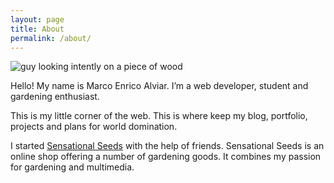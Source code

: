 ```yaml
---
layout: page
title: About
permalink: /about/
---
```


![guy looking intently on a piece of wood](https://i.imgur.com/oodzuTT.jpg)

Hello! My name is Marco Enrico Alviar. I’m a web developer, student and
gardening enthusiast.

This is my little corner of the web. This is where keep my blog, portfolio, 
projects and plans for world domination.

I started [Sensational Seeds](https://www.sensationalseeds.com.ph)  with the
help of friends. Sensational Seeds is an online shop offering a number of
gardening goods. It combines my passion for gardening and multimedia.
